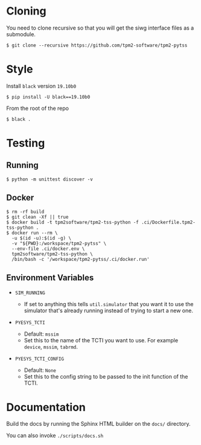 # Cloning

You need to clone recursive so that you will get the siwg interface files as a
submodule.

```console
$ git clone --recursive https://github.com/tpm2-software/tpm2-pytss
```

# Style

Install `black` version `19.10b0`

```
$ pip install -U black==19.10b0
```

From the root of the repo

```
$ black .
```

# Testing

## Running

```console
$ python -m unittest discover -v
```

## Docker

```console
$ rm -rf build
$ git clean -Xf || true
$ docker build -t tpm2software/tpm2-tss-python -f .ci/Dockerfile.tpm2-tss-python .
$ docker run --rm \
  -u $(id -u):$(id -g) \
  -v "${PWD}:/workspace/tpm2-pytss" \
  --env-file .ci/docker.env \
  tpm2software/tpm2-tss-python \
  /bin/bash -c '/workspace/tpm2-pytss/.ci/docker.run'
```

## Environment Variables

- `SIM_RUNNING`
  - If set to anything this tells `util.simulator` that you want it to use the
    simulator that's already running instead of trying to start a new one.

- `PYESYS_TCTI`
  - Default: `mssim`
  - Set this to the name of the TCTI you want to use. For example `device`,
    `mssim`, `tabrmd`.

- `PYESYS_TCTI_CONFIG`
  - Default: `None`
  - Set this to the config string to be passed to the init function of the TCTI.

# Documentation

Build the docs by running the Sphinx HTML builder on the `docs/` directory.

You can also invoke `./scripts/docs.sh`
